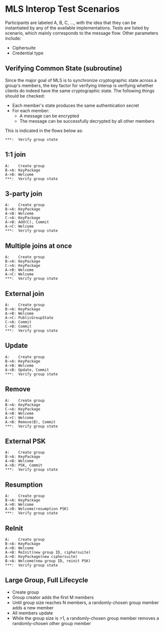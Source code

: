 MLS Interop Test Scenarios
==========================

Participants are labeled A, B, C, ..., with the idea that they can be
instantiated by any of the available implementations.  Tests are listed by
scenario, which mainly corresponds to the message flow.  Other parameters
include:

* Ciphersuite
* Credential type

## Verifying Common State (subroutine)

Since the major goal of MLS is to synchronize cryptographic state across a
group's members, the key factor for verifying interop is verifying whether
clients do indeed have the same cryptographic state.  The following things
should be checked:

* Each member's state produces the same authentication secret
* For each member:
  * A message can be encrypted
  * The message can be successfully decrypted by all other members

This is indicated in the flows below as:

```
***:  Verify group state
```

## 1:1 join

```
A:    Create group
B->A: KeyPackage
A->B: Welcome
***:  Verify group state
```

## 3-party join

```
A:    Create group
B->A: KeyPackage
A->B: Welcome
C->A: KeyPackage
A->B: Add(C), Commit
A->C: Welcome
***:  Verify group state
```

## Multiple joins at once

```
A:    Create group
B->A: KeyPackage
C->A: KeyPackage
A->B: Welcome
A->C: Welcome
***:  Verify group state
```

## External join

```
A:    Create group
B->A: KeyPackage
A->B: Welcome
A->C: PublicGroupState
C->A: Commit
C->B: Commit
***:  Verify group state
```

## Update

```
A:    Create group
B->A: KeyPackage
A->B: Welcome
A->B: Update, Commit
***:  Verify group state
```

## Remove

```
A:    Create group
B->A: KeyPackage
C->A: KeyPackage
A->B: Welcome
A->C: Welcome
A->B: Remove(B), Commit 
***:  Verify group state
```

## External PSK

```
A:    Create group
B->A: KeyPackage
A->B: Welcome
A->B: PSK, Commit
***:  Verify group state
```

## Resumption

```
A:    Create group
B->A: KeyPackage
A->B: Welcome
A->B: Welcome(resumption PSK)
***:  Verify group state
```

## ReInit

```
A:    Create group
B->A: KeyPackage
A->B: Welcome
A->B: ReInit(new group ID, ciphersuite)
A->B: KeyPackage(new ciphersuite)
B->A: Welcome(new group ID, reinit PSK)
***:  Verify group state
```

## Large Group, Full Lifecycle

* Create group
* Group creator adds the first M members
* Until group size reaches N members, a randomly-chosen group member adds a new
  member
* All members update
* While the group size is >1, a randomly-chosen group member removes a
  randomly-chosen other group member

